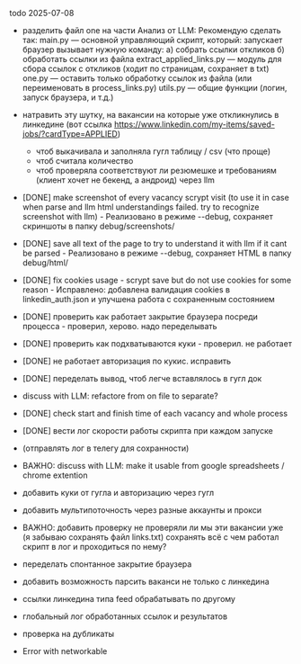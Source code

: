 todo 2025-07-08
- разделить файл one на части
    Анализ от LLM:
    Рекомендую сделать так:
    main.py — основной управляющий скрипт, который:
    запускает браузер
    вызывает нужную команду:
    а) собрать ссылки откликов
    б) обработать ссылки из файла
    extract_applied_links.py — модуль для сбора ссылок с откликов (ходит по страницам, сохраняет в txt)
    one.py — оставить только обработку ссылок из файла (или переименовать в process_links.py)
    utils.py — общие функции (логин, запуск браузера, и т.д.)
- натравить эту шутку, на вакансии на которые уже откликнулись в линкедине (вот ссылка https://www.linkedin.com/my-items/saved-jobs/?cardType=APPLIED)
    - чтоб выкачивала и заполняла гугл таблицу / csv (что проще)
    - чтоб считала количество
    - чтоб проверяла соответствуют ли резюмешке и требованиям (клиент хочет не бекенд, а андроид) через llm

- [DONE] make screenshot of every vacancy scrypt visit (to use it in case when parse and llm html understandings failed. try to recognize screenshot with llm) - Реализовано в режиме --debug, сохраняет скриншоты в папку debug/screenshots/
- [DONE] save all text of the page to try to understand it with llm if it cant be parsed - Реализовано в режиме --debug, сохраняет HTML в папку debug/html/
- [DONE] fix cookies usage - scrypt save but do not use cookies for some reason - Исправлено: добавлена валидация cookies в linkedin_auth.json и улучшена работа с сохраненным состоянием
- [DONE] проверить как работает закрытие браузера посреди процесса - проверил, херово. надо переделывать
- [DONE] проверить как подхватываются куки - проверил. не работает
- [DONE] не работает авторизация по кукис. исправить
- [DONE] переделать вывод, чтоб легче вставлялось в гугл док
- discuss with LLM: refactore from on file to separate?
- [DONE] check start and finish time of each vacancy and whole process
- [DONE] вести лог скорости работы скрипта при каждом запуске 
- (отправлять лог в телегу для сохранности)
- ВАЖНО: discuss with LLM: make it usable from google spreadsheets / chrome extention
- добавить куки от гугла и авторизацию через гугл
- добавить мультипоточность через разные аккаунты и прокси
- ВАЖНО: добавить проверку не проверяли ли мы эти вакансии уже (я забываю сохранять файл links.txt) сохранять всё с чем работал скрипт в лог и проходиться по нему?
- переделать спонтанное закрытие браузера 
- добавить возможность парсить ваканси не только с линкедина
- ссылки линкедина типа feed обрабатывать по другому
- глобальный лог обработанных ссылок и результатов
- проверка на дубликаты
- Error with networkable